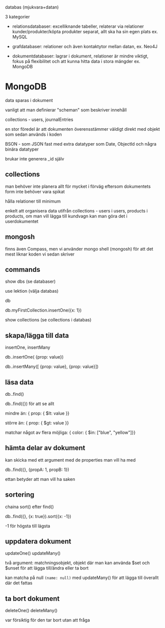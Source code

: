 databas (mjukvara+datan)

3 kategorier

- relationsdatabaser: excelliknande tabeller, relaterar via relationer kunder/produkter/köpta produkter separat, allt ska ha sin egen plats ex. MySQL

- grafdatabaser: relationer och även kontaktytor mellan datan, ex. Neo4J

- dokumentdatabaser: lagrar i dokument, relationer är mindre viktigt, fokus på flexibilitet och att kunna hitta data i stora mängder ex. MongoDB

# MongoDB

data sparas i dokument

vanligt att man definierar "scheman" som beskriver innehåll

collections - users, journalEntries

en stor föredel är att dokumenten överensstämmer väldigt direkt med objekt som sedan används i koden

BSON - som JSON fast med extra datatyper som Date, ObjectId och några binära datatyper

brukar inte generera \_id själv

## collections

man behöver inte planera allt för mycket i förväg eftersom dokumentets form inte behöver vara spikat

hålla relationer till minimum

enkelt att organisera data utifrån collections - users i users, products i products, om man vill lägga till kundvagn kan man göra det i userdokumentet

## mongosh

finns även Compass, men vi använder mongo shell (mongosh) för att det mest liknar koden vi sedan skriver

## commands

show dbs (se databaser)

use lektion (välja databas)

db

db.myFirstCollection.insertOne({x: 1})

show collections (se collections i databas)

## skapa/lägga till data

insertOne, insertMany

db.<collection>.insertOne( {prop: value})

db.<collection>.insertMany([ {prop: value}, {prop: value}])

## läsa data

db.<collection>.find()

db.<collection>.find({}) för att se allt

mindre än: { prop: { $lt: value }}

större än: { prop: { $gt: value }}

matchar något av flera möjliga: { color: { $in: ["blue", "yellow"]}}

## hämta delar av dokument

kan skicka med ett argument med de properties man vill ha med

db.<collection>.find({}, {propA: 1, propB: 1})

ettan betyder att man vill ha saken

## sortering

chaina sort() efter find()

db.<collection>.find({}, {x: true}).sort({x: -1})

-1 för högsta till lägsta

## uppdatera dokument

updateOne() updateMany()

två argument: matchningsobjekt, objekt där man kan använda $set och $unset för att lägga till/ändra eller ta bort

kan matcha på null `(name: null)` med updateMany() för att lägga till överallt där det fattas

## ta bort dokument

deleteOne() deleteMany()

var försiktig för den tar bort utan att fråga

